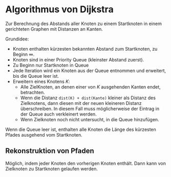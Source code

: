 # Algorithmus von Dijkstra
Zur Berechnung des Abstands aller Knoten zu einem Startknoten in einem
gerichteten Graphen mit Distanzen an Kanten.

Grundidee:

- Knoten enthalten kürzesten bekannten Abstand zum Startknoten, zu Beginn
  $\infty$.
- Knoten sind in einer Priority Queue (kleinster Abstand zuerst).
- Zu Beginn nur Startknoten in Queue
- Jede Iteration wird ein Knoten aus der Queue entnommen und erweitert,
  bis die Queue leer ist.
- Erweitern eines Knotens $K$:
    - Alle ZielKnoten, an denen einer von $K$ ausgehenden Kanten endet,
      betrachten.
    - Wenn die Distanz `dist(K) + dist(Kante)` kleiner als Distanz des
      Zielknotens, dann diesen mit der neuen kleineren Distanz überschreiben.
      In diesem Fall muss möglicherweise der Eintrag in der Queue auch
      verkleinert werden.
    - Wenn Zielknoten noch nicht untersucht, in die Queue hinzufügen.

Wenn die Queue leer ist, enthalten alle Knoten die Länge des kürzesten Pfades
ausgehend vom Startknoten.


## Rekonstruktion von Pfaden
Möglich, indem jeder Knoten den vorherigen Knoten enthält. Dann
kann von Zielknoten zu Startknoten gelaufen werden.
